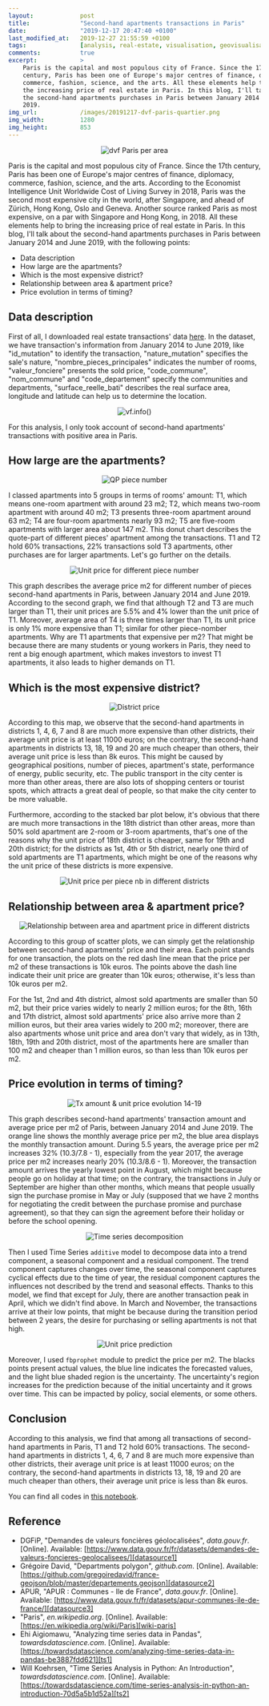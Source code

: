 ```yaml
---
layout:             post
title:              "Second-hand apartments transactions in Paris"
date:               "2019-12-17 20:47:40 +0100"
last_modified_at:   2019-12-27 21:55:59 +0100
tags:               [analysis, real-estate, visualisation, geovisualisation]
comments:           true
excerpt:            >
    Paris is the capital and most populous city of France. Since the 17th
    century, Paris has been one of Europe's major centres of finance, diplomacy,
    commerce, fashion, science, and the arts. All these elements help to bring
    the increasing price of real estate in Paris. In this blog, I'll talk about
    the second-hand apartments purchases in Paris between January 2014 and June
    2019.
img_url:            /images/20191217-dvf-paris-quartier.png
img_width:          1280
img_height:         853
---
```


<p align="center">
  <img alt="dvf Paris per area"
  src="{{ site.baseurl }}/images/20191217-dvf-paris-quartier.png"/>
</p>

Paris is the capital and most populous city of France. Since the 17th century,
Paris has been one of Europe's major centres of finance, diplomacy, commerce,
fashion, science, and the arts. According to the Economist Intelligence Unit
Worldwide Cost of Living Survey in 2018, Paris was the second most expensive
city in the world, after Singapore, and ahead of Zürich, Hong Kong, Oslo and
Geneva. Another source ranked Paris as most expensive, on a par with Singapore
and Hong Kong, in 2018. All these elements help to bring the increasing price
of real estate in Paris. In this blog, I'll talk about the second-hand
apartments purchases in Paris between January 2014 and June 2019, with the
following points:
- Data description
- How large are the apartments?
- Which is the most expensive district?
- Relationship between area & apartment price?
- Price evolution in terms of timing?

## Data description
First of all, I downloaded real estate transactions' data [here][datasource1].
In the dataset, we have transaction's information from January 2014 to June
2019, like "id_mutation" to identify the transaction, "nature_mutation"
specifies the sale's nature, "nombre_pieces_principales" indicates the number
of rooms, "valeur_fonciere" presents the sold price, "code_commune",
"nom_commune" and "code_departement" specify the communities and departments,
"surface_reelle_bati" describes the real surface area, longitude and latitude
can help us to determine the location.

<p align="center">
  <img alt="vf.info()"
  src="{{ site.baseurl }}/images/20191217-vf-info.png"/>
</p>

For this analysis, I only took account of second-hand apartments' transactions
with positive area in Paris.

## How large are the apartments?

<p align="center">
  <img alt="QP piece number"
  src="{{ site.baseurl }}/images/20191217-quotepart-piece-number.png"/>
</p>

I classed apartments into 5 groups in terms of rooms' amount: T1, which means
one-room apartment with around 23 m2; T2, which means two-room apartment with
around 40 m2; T3 presents three-room apartment around 63 m2; T4 are four-room
apartments nearly 93 m2; T5 are five-room apartments with larger area about 147
m2. This donut chart describes the quote-part of different pieces' apartment
among the transactions. T1 and T2 hold 60% transactions, 22% transactions sold
T3 apartments, other purchases are for larger apartments. Let's go further on
the details.

<p align="center">
  <img alt="Unit price for different piece number"
  src="{{ site.baseurl }}/images/20191217-unit-price-piece-number.png"/>
</p>

This graph describes the average price m2 for different number of pieces
second-hand apartments in Paris, between January 2014 and June 2019. According
to the second graph, we find that although T2 and T3 are much larger than T1,
their unit prices are 5.5% and 4% lower than the unit price of T1. Moreover,
average area of T4 is three times larger than T1, its unit price is only 1%
more expensive than T1; similar for other piece-nomber apartments. Why are T1
apartments that expensive per m2? That might be because there are many students
or young workers in Paris, they need to rent a big enough apartment, which
makes investors to invest T1 apartments, it also leads to higher demands on T1.


## Which is the most expensive district?

<p align="center">
  <img alt="District price"
  src="{{ site.baseurl }}/images/20191217-district-price.png"/>
</p>

According to this map, we observe that the second-hand apartments in districts
1, 4, 6, 7 and 8 are much more expensive than other districts, their average
unit price is at least 11000 euros; on the contrary, the second-hand apartments
in districts 13, 18, 19 and 20 are much cheaper than others, their average unit
price is less than 8k euros. This might be caused by geographical positions,
number of pieces, apartment's state, performance of energy, public security,
etc. The public transport in the city center is more than other areas, there
are also lots of shopping centers or tourist spots, which attracts a great deal
of people, so that make the city center to be more valuable.

Furthermore, according to the stacked bar plot below, it's obvious that there
are much more transactions in the 18th district than other areas, more than 50%
sold apartment are 2-room or 3-room apartments, that's one of the reasons why
the unit price of 18th district is cheaper, same for 19th and 20th district;
for the districts as 1st, 4th or 5th district, nearly one third of sold
apartments are T1 apartments, which might be one of the reasons why the unit
price of these districts is more expensive.

<p align="center">
  <img alt="Unit price per piece nb in different districts"
  src="{{ site.baseurl }}/images/20191217-unit-price-piece-number-district.png"/>
</p>

## Relationship between area & apartment price?

<p align="center">
  <img alt="Relationship between area and apartment price in different districts"
  src="{{ site.baseurl }}/images/20191217-area-price-district.png"/>
</p>

According to this group of scatter plots, we can simply get the relationship
between second-hand apartments' price and their area. Each point stands for one
transaction, the plots on the red dash line mean that the price per m2 of these
transactions is 10k euros. The points above the dash line indicate their unit
price are greater than 10k euros; otherwise, it's less than 10k euros per m2.

For the 1st, 2nd and 4th district, almost sold apartments are smaller than 50
m2, but their price varies widely to nearly 2 million euros; for the 8th, 16th
and 17th district, almost sold apartments' price also arrive more than 2 million
euros, but their area varies widely to 200 m2; moreover, there are also
apartments whose unit price and area don't vary that widely, as in 13th, 18th,
19th and 20th district, most of the apartments here are smaller than 100 m2 and
cheaper than 1 million euros, so than less than 10k euros per m2.

## Price evolution in terms of timing?

<p align="center">
  <img alt="Tx amount & unit price evolution 14-19"
  src="{{ site.baseurl }}/images/20191217-transaction-amount-unit-price-1419.png"/>
</p>

This graph describes second-hand apartments' transaction amount and average
price per m2 of Paris, between January 2014 and June 2019. The orange line
shows the monthly average price per m2, the blue area displays the monthly
transaction amount. During 5.5 years, the average price per m2 increases 32%
(10.3/7.8 - 1), especially from the year 2017, the average price per m2
increases nearly 20% (10.3/8.6 - 1). Moreover, the transaction amount arrives
the yearly lowest point in August, which might because people go on holiday at
that time; on the contrary, the transactions in July or September are higher
than other months, which means that people usually sign the purchase promise in
May or July (supposed that we have 2 months for negotiating the credit between
the purchase promise and purchase agreement), so that they can sign the
agreement before their holiday or before the school opening.

<p align="center">
  <img alt="Time series decomposition"
  src="{{ site.baseurl }}/images/20191217-ts-decomposition.png"/>
</p>

Then I used Time Series `additive` model to decompose data into a trend
component, a seasonal component and a residual component. The trend component
captures changes over time, the seasonal component captures cyclical effects
due to the time of year, the residual component captures the influences not
described by the trend and seasonal effects. Thanks to this model, we find that
except for July, there are another transaction peak in April, which we didn't
find above. In March and November, the transactions arrive at their low points,
that might be because during the transition period between 2 years, the desire
for purchasing or selling apartments is not that high.

<p align="center">
  <img alt="Unit price prediction"
  src="{{ site.baseurl }}/images/20191217-unit-price-prediction.png"/>
</p>

Moreover, I used `fbprophet` module to predict the price per m2. The blacks
points present actual values, the blue line indicates the forecasted values,
and the light blue shaded region is the uncertainty. The uncertainty's region
increases for the prediction because of the initial uncertainty and it grows
over time. This can be impacted by policy, social elements, or some others.

## Conclusion
According to this analysis, we find that among all transactions of second-hand
apartments in Paris, T1 and T2 hold 60% transactions. The second-hand
apartments in districts 1, 4, 6, 7 and 8 are much more expensive than other
districts, their average unit price is at least 11000 euros; on the contrary,
the second-hand apartments in districts 13, 18, 19 and 20 are much cheaper than
others, their average unit price is less than 8k euros.

You can find all codes in [this notebook][notebook].

## Reference
- DGFiP, "Demandes de valeurs foncières géolocalisées", _data.gouv.fr_. [Online]. Available: [https://www.data.gouv.fr/fr/datasets/demandes-de-valeurs-foncieres-geolocalisees/][datasource1]
- Grégoire David, "Departments polygon", _github.com_. [Online]. Available: [https://github.com/gregoiredavid/france-geojson/blob/master/departements.geojson][datasource2]
- APUR, "APUR : Communes - Ile de France", _data.gouv.fr_. [Online]. Available: [https://www.data.gouv.fr/fr/datasets/apur-communes-ile-de-france/][datasource3]
- "Paris", _en.wikipedia.org_. [Online]. Available: [https://en.wikipedia.org/wiki/Paris][wiki-paris]
- Ehi Aigiomawu, "Analyzing time series data in Pandas", _towardsdatascience.com_. [Online]. Available: [https://towardsdatascience.com/analyzing-time-series-data-in-pandas-be3887fdd621][ts1]
- Will Koehrsen, "Time Series Analysis in Python: An Introduction", _towardsdatascience.com_. [Online]. Available: [https://towardsdatascience.com/time-series-analysis-in-python-an-introduction-70d5a5b1d52a][ts2]

[datasource1]: https://www.data.gouv.fr/fr/datasets/demandes-de-valeurs-foncieres-geolocalisees/
[datasource2]: https://github.com/gregoiredavid/france-geojson/blob/master/departements.geojson
[datasource3]: https://www.data.gouv.fr/fr/datasets/apur-communes-ile-de-france/
[wiki-paris]: https://en.wikipedia.org/wiki/Paris
[notebook]: https://github.com/jingwen-z/python-playground/blob/master/analysis/dvf/dvf_Paris_analysis.ipynb
[ts1]: https://towardsdatascience.com/analyzing-time-series-data-in-pandas-be3887fdd621
[ts2]: https://towardsdatascience.com/time-series-analysis-in-python-an-introduction-70d5a5b1d52a

